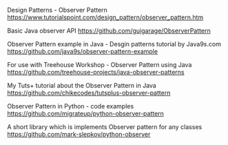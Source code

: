 Design Patterns - Observer Pattern
https://www.tutorialspoint.com/design_pattern/observer_pattern.htm

Basic Java observer API
https://github.com/guigarage/ObserverPattern

Observer Pattern example in Java - Desgin patterns tutorial by Java9s.com
https://github.com/java9s/observer-pattern-example

For use with Treehouse Workshop - Observer Pattern using Java
https://github.com/treehouse-projects/java-observer-patterns

My Tuts+ tutorial about the Observer Pattern in Java
https://github.com/chikecodes/tutsplus-observer-pattern

Observer Pattern in Python - code examples
https://github.com/migrateup/python-observer-pattern

A short library which is implements Observer pattern for any classes
https://github.com/mark-slepkov/python-observer